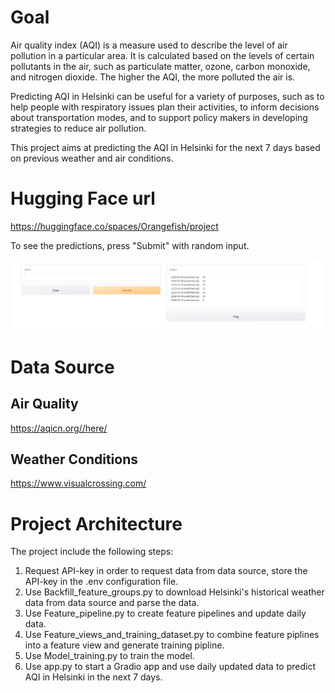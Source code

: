# Goal
Air quality index (AQI) is a measure used to describe the level of air pollution in a particular area. It is calculated based on the levels of certain pollutants in the air, such as particulate matter, ozone, carbon monoxide, and nitrogen dioxide. The higher the AQI, the more polluted the air is.

Predicting AQI in Helsinki can be useful for a variety of purposes, such as to help people with respiratory issues plan their activities, to inform decisions about transportation modes, and to support policy makers in developing strategies to reduce air pollution.

This project aims at predicting the AQI in Helsinki for the next 7 days based on previous weather and air conditions.

# Hugging Face url

https://huggingface.co/spaces/Orangefish/project

To see the predictions, press "Submit" with random input.

![Image text](https://raw.githubusercontent.com/Man-bearpig/ID2223/main/project/app.png)

# Data Source

## Air Quality

https://aqicn.org//here/

## Weather Conditions

https://www.visualcrossing.com/

# Project Architecture

The project include the following steps:

1. Request API-key in order to request data from data source, store the API-key in the .env configuration file.
2. Use Backfill_feature_groups.py to download Helsinki's historical weather data from data source and parse the data.
3. Use Feature_pipeline.py to create feature pipelines and update daily data.
4. Use Feature_views_and_training_dataset.py to combine feature piplines into a feature view and generate training pipline.
5. Use Model_training.py to train the model.
6. Use app.py to start a Gradio app and use daily updated data to predict AQI in Helsinki in the next 7 days.
